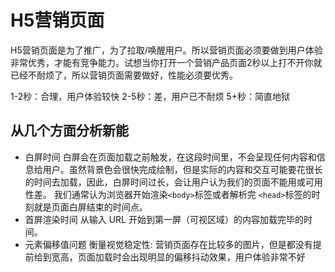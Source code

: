 # H5营销页面

H5营销页面是为了推广，为了拉取/唤醒用户。所以营销页面必须要做到用户体验非常优秀，才能有竞争能力。试想当你打开一个营销产品页面2秒以上打不开你就已经不耐烦了，所以营销页面需要做好，性能必须要优秀。

1-2秒：合理，用户体验较快
2-5秒：差，用户已不耐烦
5+秒：简直地狱

## 从几个方面分析新能

- 白屏时间
    白屏会在页面加载之前触发，在这段时间里，不会呈现任何内容和信息给用户。虽然背景色会很快完成绘制，但是实际的内容和交互可能要花很长的时间去加载，因此，白屏时间过长，会让用户认为我们的页面不能用或可用性差。
    我们通常认为浏览器开始渲染```<body>```标签或者解析完 ```<head>```标签的时刻就是页面白屏结束的时间点。
- 首屏渲染时间
    从输入 URL 开始到第一屏（可视区域）的内容加载完毕的时间。
- 元素偏移值问题
    衡量视觉稳定性: 营销页面存在比较多的图片，但是都没有提前给到宽高，页面加载时会出现明显的偏移抖动效果，用户体验非常不好
